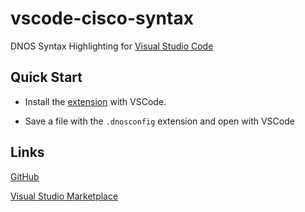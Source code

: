 # vscode-cisco-syntax

DNOS Syntax Highlighting for [Visual Studio Code](https://code.visualstudio.com/)

## Quick Start

* Install the [extension](https://marketplace.visualstudio.com/items?itemName=itemnamehere) with VSCode.

* Save a file with the `.dnosconfig` extension and open with VSCode

## Links

[GitHub](https://github.com/InsomniacsDream/vscode-DellOS-syntax)

[Visual Studio Marketplace](https://marketplace.visualstudio.com/items?itemName=itemnamehere)
	
